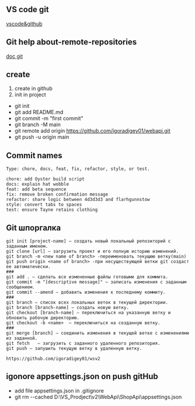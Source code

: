 ## VS code git
[vscode&github](https://vscode.github.com)
## Git help about-remote-repositories
[doc git](https://docs.github.com/ru/get-started/getting-started-with-git/about-remote-repositories)
## create
 1. create in github
 2. init in project
- git init
- git add README.md
- git commit -m "first commit"
- git branch -M main
- git remote add origin https://github.com/igoradigey01/webapi.git
- git push -u origin main

 ## Commit names
 ```
 Type: chore, docs, feat, fix, refactor, style, or test.

 chore: add Oyster build script
docs: explain hat wobble
feat: add beta sequence
fix: remove broken confirmation message
refactor: share logic between 4d3d3d3 and flarhgunnstow
style: convert tabs to spaces
test: ensure Tayne retains clothing
 ```


## Git шпоргалка
  ```
  git init [project-name] — создать новый локальный репозиторий с заданным именем.
  git clone [url] — загрузить проект и его полную историю изменений.
  git branch -m <new name of branch> -переименовать текущюю ветку(main)
  git push origin <name of branch> -при несуществующей ветки git создаст ее автоматически.
  ### 
  git add . — сделать все измененные файлы готовыми для коммита.
  git commit -m "[descriptive message]" — записать изменения с заданным сообщением.
  git commit --amend — добавить изменения к последнему коммиту.
  ###
  git branch — список всех локальных веток в текущей директории.
  git branch [branch-name] — создать новую ветку.
  git checkout [branch-name] — переключиться на указанную ветку и обновить рабочую директорию.
  git checkout -b <name>  — переключиться на созданную ветку.
  ###
  git merge [branch] — соединить изменения в текущей ветке с изменениями из заданной.
  git fetch   — загрузить с заданного удаленного репозитория.
  git push — запушить текущую ветку в удаленную ветку.

  https://github.com/igoradigey01/wsv2
  
  ```
  ## igonore appsettings.json on push gitHub
   - add file appsettings.json in .gitignore
   - git rm --cached D:\VS_Prodject\v2\WebApi\ShopApi\appsettings.json
 